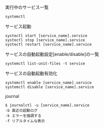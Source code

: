 実行中のサービス一覧

```shell
systemctl
```

サービス起動
```shell
systectl start [service_name].service
systectl stop [service_name].service
systectl restart [service_name].service
```

サービスの自動起動設定[enable/disable]の一覧
```shell
systemctl list-unit-files -t service
```

サービスの自動起動有効化
```
systemctl enable [service_name].service
systemctl disable [service_name].service
```

journal
```shell
$ journalctl -u [service_name].service
-b 直近の起動ログ
-k エラーを強調する
-f リアルタイムな表示
```
